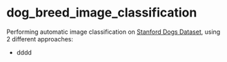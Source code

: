 # dog_breed_image_classification
Performing automatic image classification on [Stanford Dogs Dataset](http://vision.stanford.edu/aditya86/ImageNetDogs/), using 2 different approaches:
- dddd
